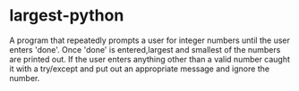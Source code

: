 # largest-python
A program that repeatedly prompts a user for integer numbers until the user enters 'done'. Once 'done' is entered,largest and smallest of the numbers are printed out. If the user enters anything other than a valid number caught it with a try/except and put out an appropriate message and ignore the number.
